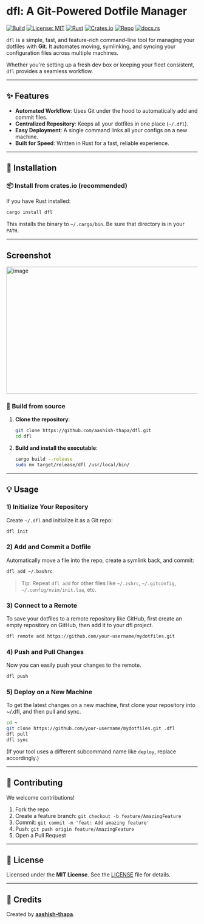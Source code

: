 
# dfl: A Git-Powered Dotfile Manager

[![Build](https://img.shields.io/badge/build-passing-brightgreen.svg)](#)
[![License: MIT](https://img.shields.io/badge/License-MIT-blue.svg)](LICENSE)
[![Rust](https://img.shields.io/badge/Rust-stable-orange.svg)](https://www.rust-lang.org)
[![Crates.io](https://img.shields.io/crates/v/dfl.svg)](https://crates.io/crates/dfl)
[![Repo](https://img.shields.io/badge/github-aashish--thapa%2Fdfl-lightgrey.svg)](https://github.com/aashish-thapa/dfl)
[![docs.rs](https://img.shields.io/badge/docs-docs.rs-informational.svg)](https://docs.rs/dfl)

`dfl` is a simple, fast, and feature-rich command-line tool for managing your dotfiles with **Git**.
It automates moving, symlinking, and syncing your configuration files across multiple machines.

Whether you're setting up a fresh dev box or keeping your fleet consistent, `dfl` provides a seamless workflow.

---

## ✨ Features

- **Automated Workflow**: Uses Git under the hood to automatically add and commit files.
- **Centralized Repository**: Keeps all your dotfiles in one place (`~/.dfl`).
- **Easy Deployment**: A single command links all your configs on a new machine.
- **Built for Speed**: Written in Rust for a fast, reliable experience.

---

## 🚀 Installation

### 📦 Install from crates.io (recommended)

If you have Rust installed:

```bash
cargo install dfl
````

This installs the binary to `~/.cargo/bin`.
Be sure that directory is in your `PATH`.

---
## Screenshot
<img width="948" height="333" alt="image" src="https://github.com/user-attachments/assets/b525e7e9-b5a5-4110-af7a-7effc3ae31ef" />

### 🔧 Build from source

1. **Clone the repository**:

   ```bash
   git clone https://github.com/aashish-thapa/dfl.git
   cd dfl
   ```

2. **Build and install the executable**:

   ```bash
   cargo build --release
   sudo mv target/release/dfl /usr/local/bin/
   ```

---

## 💡 Usage

### 1) Initialize Your Repository

Create `~/.dfl` and initialize it as a Git repo:

```bash
dfl init
```

### 2) Add and Commit a Dotfile

Automatically move a file into the repo, create a symlink back, and commit:

```bash
dfl add ~/.bashrc
```

> Tip: Repeat `dfl add` for other files like `~/.zshrc`, `~/.gitconfig`, `~/.config/nvim/init.lua`, etc.

### 3) Connect to a Remote

To save your dotfiles to a remote repository like GitHub, first create an empty repository on GitHub, then add it to your dfl project.

```bash
dfl remote add https://github.com/your-username/mydotfiles.git
```

### 4) Push and Pull Changes

Now you can easily push your changes to the remote.

```bash
dfl push
```

### 5) Deploy on a New Machine

To get the latest changes on a new machine, first clone your repository into ~/.dfl, and then pull and sync.

```bash
cd ~
git clone https://github.com/your-username/mydotfiles.git .dfl
dfl pull
dfl sync
```

(If your tool uses a different subcommand name like `deploy`, replace accordingly.)

---

## 🤝 Contributing

We welcome contributions!

1. Fork the repo
2. Create a feature branch: `git checkout -b feature/AmazingFeature`
3. Commit: `git commit -m 'feat: Add amazing feature'`
4. Push: `git push origin feature/AmazingFeature`
5. Open a Pull Request

---

## 📄 License

Licensed under the **MIT License**.
See the [LICENSE](LICENSE) file for details.

---

## 🙏 Credits

Created by [**aashish-thapa**](https://github.com/aashish-thapa).

```
```
